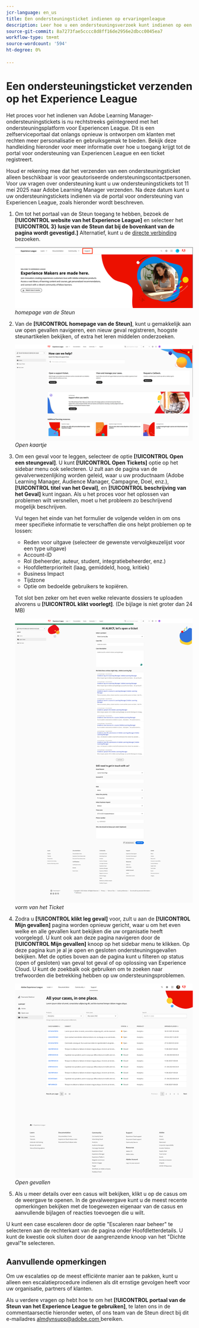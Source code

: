```yaml
---
jcr-language: en_us
title: Een ondersteuningsticket indienen op ervaringenleague
description: Leer hoe u een ondersteuningsverzoek kunt indienen op een Experience League
source-git-commit: 8a7273fae5cccc8d8ff16de2956e2dbcc0045ea7
workflow-type: tm+mt
source-wordcount: '594'
ht-degree: 0%

---
```


# Een ondersteuningsticket verzenden op het Experience League

Het proces voor het indienen van Adobe Learning Manager-ondersteuningstickets is nu rechtstreeks geïntegreerd met het ondersteuningsplatform voor Experiencen League. Dit is een zelfserviceportaal dat onlangs opnieuw is ontworpen om klanten met rechten meer personalisatie en gebruiksgemak te bieden. Bekijk deze handleiding hieronder voor meer informatie over hoe u toegang krijgt tot de portal voor ondersteuning van Experiencen League en een ticket registreert.

Houd er rekening mee dat het verzenden van een ondersteuningsticket alleen beschikbaar is voor geautoriseerde ondersteuningscontactpersonen. Voor uw vragen over ondersteuning kunt u uw ondersteuningstickets tot 11 mei 2025 naar Adobe Learning Manager verzenden. Na deze datum kunt u uw ondersteuningstickets indienen via de portal voor ondersteuning van Experiencen League, zoals hieronder wordt beschreven.

1. Om tot het portaal van de Steun toegang te hebben, bezoek de **[!UICONTROL website van het Experience League]** en selecteer het **[!UICONTROL 3} lusje van de Steun dat bij de bovenkant van de pagina wordt gevestigd.]** Alternatief, kunt u de [ directe verbinding ](https://experienceleague.adobe.com/home#support) bezoeken.

   ![](assets/support.png)
   _homepage van de Steun_

2. Van de **[!UICONTROL homepage van de Steun]**, kunt u gemakkelijk aan uw open gevallen navigeren, een nieuw geval registreren, hoogste steunartikelen bekijken, of extra het leren middelen onderzoeken.

   ![](assets/open-ticket.png)
   _Open kaartje_

3. Om een geval voor te leggen, selecteer de optie **[!UICONTROL Open een steungeval]**. U kunt **[!UICONTROL Open Tickets]** optie op het sidebar menu ook selecteren. U zult aan de pagina van de gevalverwezenlijking worden geleid, waar u uw productnaam (Adobe Learning Manager, Audience Manager, Campagne, Doel, enz.), **[!UICONTROL titel van het Geval]**, en **[!UICONTROL beschrijving van het Geval]** kunt ingaan. Als u het proces voor het oplossen van problemen wilt versnellen, moet u het probleem zo beschrijvend mogelijk beschrijven.

   Vul tegen het einde van het formulier de volgende velden in om ons meer specifieke informatie te verschaffen die ons helpt problemen op te lossen:

   * Reden voor uitgave (selecteer de gewenste vervolgkeuzelijst voor een type uitgave)
   * Account-ID
   * Rol (beheerder, auteur, student, integratiebeheerder, enz.)
   * Hoofdletterprioriteit (laag, gemiddeld, hoog, kritiek)
   * Business Impact
   * Tijdzone
   * Optie om bedoelde gebruikers te kopiëren.

   Tot slot ben zeker om het even welke relevante dossiers te uploaden alvorens u **[!UICONTROL klikt voorlegt]**. (De bijlage is niet groter dan 24 MB)

   ![](assets/ticket-form.png)
   _vorm van het Ticket_

4. Zodra u **[!UICONTROL klikt leg geval]** voor, zult u aan de **[!UICONTROL Mijn gevallen]** pagina worden opnieuw gericht, waar u om het even welke en alle gevallen kunt bekijken die uw organisatie heeft voorgelegd. U kunt ook aan deze pagina navigeren door de **[!UICONTROL Mijn gevallen]** knoop op het sidebar menu te klikken. Op deze pagina kun je al je open en gesloten ondersteuningsgevallen bekijken. Met de opties boven aan de pagina kunt u filteren op status (open of gesloten) van geval tot geval of op oplossing van Experience Cloud. U kunt de zoekbalk ook gebruiken om te zoeken naar trefwoorden die betrekking hebben op uw ondersteuningsproblemen.

   ![](assets/open-cases.png)
   _Open gevallen_

5. Als u meer details over een casus wilt bekijken, klikt u op de casus om de weergave te openen. In de gevalweergave kunt u de meest recente opmerkingen bekijken met de toegewezen eigenaar van de casus en aanvullende bijlagen of reacties toevoegen die u wilt.

U kunt een case escaleren door de optie &quot;Escaleren naar beheer&quot; te selecteren aan de rechterkant van de pagina onder Hoofdletterdetails. U kunt de kwestie ook sluiten door de aangrenzende knoop van het &quot;Dichte geval&quot;te selecteren.

## Aanvullende opmerkingen

Om uw escalaties op de meest efficiënte manier aan te pakken, kunt u alleen een escalatieprocedure indienen als dit ernstige gevolgen heeft voor uw organisatie, partners of klanten.

Als u verdere vragen op hebt hoe te om het **[!UICONTROL portaal van de Steun van het Experience League te gebruiken]**, te laten ons in de commentaarsectie hieronder weten, of ons team van de Steun direct bij dit e-mailadres [ almdynsupp@adobe.com ](mailto:almdynsupp@adobe.com) bereiken.

